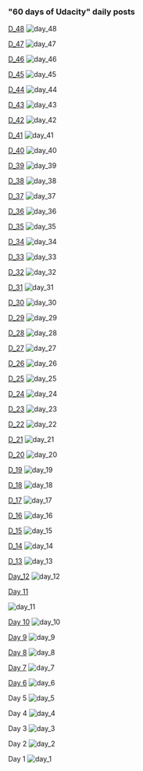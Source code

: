 ### "60 days of Udacity" daily posts

[D_48]()
![day_48](assets/60_days_Udacity/D48.png)

[D_47]()
![day_47](assets/60_days_Udacity/D47.png)

[D_46]()
![day_46](assets/60_days_Udacity/D46.png)

[D_45]()
![day_45](assets/60_days_Udacity/D45.png)

[D_44]()
![day_44](assets/60_days_Udacity/D44.png)

[D_43]()
![day_43](assets/60_days_Udacity/D43.png)

[D_42](https://bertelsmanncloud.slack.com/archives/CRDMQ3H32/p1580252049270700?thread_ts=1580252049.270700)
![day_42](assets/60_days_Udacity/D42.png)

[D_41](https://bertelsmanncloud.slack.com/archives/CRDMQ3H32/p1580165727096400?thread_ts=1580165727.096400)
![day_41](assets/60_days_Udacity/D41.png)

[D_40](https://bertelsmanncloud.slack.com/archives/CRDMQ3H32/p1579992238045100?thread_ts=1579992238.045100)
![day_40](assets/60_days_Udacity/D40.png)

[D_39](https://bertelsmanncloud.slack.com/archives/CRDMQ3H32/p1579819678071200?thread_ts=1579819678.071200)
![day_39](assets/60_days_Udacity/D39.png)


[D_38](https://bertelsmanncloud.slack.com/archives/CRDMQ3H32/p1579646312083400?thread_ts=1579646312.083400)
![day_38](assets/60_days_Udacity/D38.png)

[D_37](https://bertelsmanncloud.slack.com/archives/CRDMQ3H32/p1579540642238400?thread_ts=1579540642.238400)
![day_37](assets/60_days_Udacity/D37.png)

[D_36](https://bertelsmanncloud.slack.com/archives/CRDMQ3H32/p1579388018189400)
![day_36](assets/60_days_Udacity/D36.png)

[D_35](https://bertelsmanncloud.slack.com/archives/CRDMQ3H32/p1579281177309700?thread_ts=1579281177.309700)
![day_35](assets/60_days_Udacity/D35.png)

[D_34](https://bertelsmanncloud.slack.com/archives/CRDMQ3H32/p1579125851327400)
![day_34](assets/60_days_Udacity/D34.png)

[D_33](https://bertelsmanncloud.slack.com/archives/CRDMQ3H32/p1579041986293900?thread_ts=1579041986.293900)
![day_33](assets/60_days_Udacity/D33.png)

[D_32](https://bertelsmanncloud.slack.com/archives/CRDMQ3H32/p1578956316143700?thread_ts=1578956316.143700)
![day_32](assets/60_days_Udacity/D32.png)

[D_31](https://bertelsmanncloud.slack.com/archives/CRDMQ3H32/p1578869858034200?thread_ts=1578869858.034200)
![day_31](assets/60_days_Udacity/D31.png)

[D_30](https://bertelsmanncloud.slack.com/archives/CRDMQ3H32/p1578782965397600)
![day_30](assets/60_days_Udacity/D30.png)

[D_29](https://bertelsmanncloud.slack.com/archives/CRDMQ3H32/p1578696391323700?thread_ts=1578696391.323700)
![day_29](assets/60_days_Udacity/D29.png)

[D_28](https://bertelsmanncloud.slack.com/archives/CRDMQ3H32/p1578610641268700?thread_ts=1578610641.268700)
![day_28](assets/60_days_Udacity/D28.png)

[D_27](https://bertelsmanncloud.slack.com/archives/CRDMQ3H32/p1578523784028100?thread_ts=1578523784.028100)
![day_27](assets/60_days_Udacity/D27.png)

[D_26](https://bertelsmanncloud.slack.com/archives/CRDMQ3H32/p1578435713250300?thread_ts=1578435713.250300)
![day_26](assets/60_days_Udacity/D26.png)

[D_25](https://bertelsmanncloud.slack.com/archives/CRDMQ3H32/p1578263911128300)
![day_25](assets/60_days_Udacity/D25.png)

[D_24](https://bertelsmanncloud.slack.com/archives/CRDMQ3H32/p1578178297413400?thread_ts=1578178297.413400)
![day_24](assets/60_days_Udacity/D24.png)

[D_23](https://bertelsmanncloud.slack.com/archives/CRDMQ3H32/p1578090718252100?thread_ts=1578090718.252100)
![day_23](assets/60_days_Udacity/D23.png)

[D_22](https://bertelsmanncloud.slack.com/archives/CRDMQ3H32/p1578005675090900?thread_ts=1578005675.090900)
![day_22](assets/60_days_Udacity/D22.png)

[D_21](https://bertelsmanncloud.slack.com/archives/CRDMQ3H32/p1577919287447400?thread_ts=1577919287.447400)
![day_21](assets/60_days_Udacity/D21.png)

[D_20](https://bertelsmanncloud.slack.com/archives/CRDMQ3H32/p1577829437423100?thread_ts=1577829437.423100)
![day_20](assets/60_days_Udacity/D20.png)

[D_19](https://bertelsmanncloud.slack.com/archives/CRDMQ3H32/p1577733599183900?thread_ts=1577733599.183900)
![day_19](assets/60_days_Udacity/D19.png)

[D_18](https://bertelsmanncloud.slack.com/archives/CRDMQ3H32/p1577660105267300?thread_ts=1577660105.267300)
![day_18](assets/60_days_Udacity/D18.png)

[D_17](https://bertelsmanncloud.slack.com/archives/CRDMQ3H32/p1577573860252500?thread_ts=1577573860.252500)
![day_17](assets/60_days_Udacity/D17.png)


[D_16](https://bertelsmanncloud.slack.com/archives/CRDMQ3H32/p1577487469212700?thread_ts=1577487469.212700)
![day_16](assets/60_days_Udacity/D16.png)

[D_15](https://bertelsmanncloud.slack.com/archives/CRDMQ3H32/p1577401161229700?thread_ts=1577401161.229700)
![day_15](assets/60_days_Udacity/D15.png)

[D_14](https://bertelsmanncloud.slack.com/archives/CRDMQ3H32/p1577314720263200)
![day_14](assets/60_days_Udacity/D14.png)

[D_13](https://bertelsmanncloud.slack.com/archives/CRDMQ3H32/p1577226352239000?thread_ts=1577226352.239000)
![day_13](assets/60_days_Udacity/D13.png)

[Day_12](https://bertelsmanncloud.slack.com/archives/CRDMQ3H32/p1577055102312700)
![day_12](assets/60_days_Udacity/D12.png)

[Day 11](https://bertelsmanncloud.slack.com/archives/CRDMQ3H32/p1576968648373100?thread_ts=1576968648.373100)

![day_11](assets/60_days_Udacity/D11.png)

[Day 10](https://bertelsmanncloud.slack.com/archives/CRDMQ3H32/p1576880366416300?thread_ts=1576880366.416300)
![day_10](assets/60_days_Udacity/D10.png)

[Day 9](https://bertelsmanncloud.slack.com/archives/CRDMQ3H32/p1576775047274600?thread_ts=1576775047.274600)
![day_9](assets/60_days_Udacity/D9.png)

[Day 8](https://bertelsmanncloud.slack.com/archives/CRDMQ3H32/p1576682275082100?thread_ts=1576682275.082100)
![day_8](assets/60_days_Udacity/D8.png)

[Day 7](https://bertelsmanncloud.slack.com/archives/CRDMQ3H32/p1576534492401100)
![day_7](assets/60_days_Udacity/D7.png)

[Day 6](https://bertelsmanncloud.slack.com/archives/CRDMQ3H32/p1576449530461100?thread_ts=1576449530.461100)
![day_6](assets/60_days_Udacity/D6.png)

Day 5
![day_5](assets/60_days_Udacity/D5.png)

Day 4
![day_4](assets/60_days_Udacity/D4.png)

Day 3
![day_3](assets/60_days_Udacity/D3.png)

Day 2
![day_2](assets/60_days_Udacity/D2.png)

Day 1
![day_1](assets/60_days_Udacity/D1.png)
